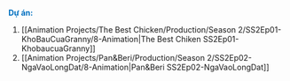 <span style="font-weight:bold; color:rgb(0, 112, 192)">Dự án:</span>
1. [[Animation Projects/The Best Chicken/Production/Season 2/SS2Ep01-KhoBauCuaGranny/8-Animation|The Best Chiken SS2Ep01-KhobaucuaGranny]]
2. [[Animation Projects/Pan&Beri/Production/Season 2/SS2Ep02-NgaVaoLongDat/8-Animation|Pan&Beri SS2Ep02-NgaVaoLongDat]]